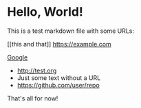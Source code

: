 # Hello, World!

This is a test markdown file with some URLs:

[[this and that]] https://example.com

[Google](https://google.com)

- http://test.org
- Just some text without a URL
- https://github.com/user/repo

That's all for now!

